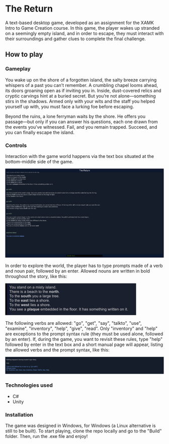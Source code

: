 # The Return
A text-based desktop game, developed as an assignment for the
XAMK Intro to Game Creation course. In this game, the player wakes up stranded on a seemingly
empty island, and in order to escape, they must interact with their surroundings and gather clues
to complete the final challenge.
## How to play

### Gameplay
You wake up on the shore of a forgotten island, the salty breeze carrying whispers of a past you 
can’t remember. A crumbling chapel looms ahead, its doors groaning open as if inviting you in. 
Inside, dust-covered relics and cryptic carvings hint at a buried secret. But you’re not 
alone—something stirs in the shadows. Armed only with your wits and the staff you helped yourself up
with, you must face a lurking foe before escaping.

Beyond the ruins, a lone ferryman waits by the shore. He offers you passage—but only if you can 
answer his questions, each one drawn from the events you’ve witnessed. Fail, and you remain trapped. 
Succeed, and you can finally escape the island.

### Controls
Interaction with the game world happens via the text box situated at the bottom-middle side of the
game.

![alt](https://github.com/ana-512-git/text-based-game-XAMK/blob/main/readme-media/image.png)

In order to explore the world, the player has to type prompts made of a verb and noun pair, 
followed by an enter. Allowed nouns are written in bold throughout the story, like this:

![alt](https://github.com/ana-512-git/text-based-game-XAMK/blob/main/readme-media/example-nouns.png?raw=true)

The following verbs are allowed: "go", "get", "say", "talkto", "use", "examine", "inventory", "help", "give", "read".
Only "inventory" and "help" are exceptions to the prompt syntax rule (they must be used alone,
followed by an enter).
If, during the game, you want to revisit these rules, 
type "help" followed by enter in the text box and a short manual page will appear, listing the 
allowed verbs and the prompt syntax, like this:

![alt](https://github.com/ana-512-git/text-based-game-XAMK/blob/main/readme-media/help-image.png?raw=true)

### Technologies used
+ C#
+ Unity

### Installation
The game was designed in Windows, for Windows (a Linux alternative is still to be built).
To start playing, clone the repo locally and go to the "Build" folder. Then, run the .exe file
and enjoy!





